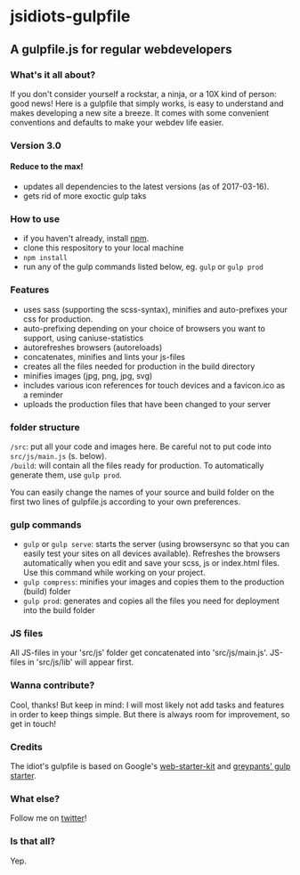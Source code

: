 # jsidiots-gulpfile
## A gulpfile.js for regular webdevelopers

### What's it all about?
If you don't consider yourself a rockstar, a ninja, or a 10X kind of person:
good news! Here is a gulpfile that simply works, is easy to understand and makes
developing a new site a breeze. It comes with some convenient conventions and
defaults to make your webdev life easier.

### Version 3.0
#### Reduce to the max!
* updates all dependencies to the latest versions (as of 2017-03-16).
* gets rid of more exoctic gulp taks

### How to use
* if you haven't already, install [npm](https://www.npmjs.com/).
* clone this respository to your local machine
* `npm install`
* run any of the gulp commands listed below, eg. `gulp` or `gulp prod`

### Features
* uses sass (supporting the scss-syntax), minifies and auto-prefixes your css for production.
* auto-prefixing depending on your choice of browsers you want to support, using
    caniuse-statistics
* autorefreshes browsers (autoreloads)
* concatenates, minifies and lints your js-files
* creates all the files needed for production in the build directory
* minifies images (jpg, png, jpg, svg)
* includes various icon references for touch devices and a favicon.ico as a reminder
* uploads the production files that have been changed to your server

### folder structure

`/src`: put all your code and images here. Be careful not to put code into `src/js/main.js` (s. below).  
`/build`: will contain all the files ready for production. To automatically generate them, use `gulp prod`.

You can easily change the names of your source and build folder on the first two lines of gulpfile.js according to your own preferences.

### gulp commands
* `gulp` or `gulp serve`: starts the server (using browsersync so that you can easily test your sites on all devices available). Refreshes the browsers automatically when you edit and save your scss, js or index.html files. Use this command while working on your project.
* `gulp compress`: minifies your images and copies them to the production (build) folder
* `gulp prod`:  generates and copies all the files you need for deployment into the build folder

### JS files
All JS-files in your 'src/js' folder get concatenated into 'src/js/main.js'. JS-files in 'src/js/lib' will appear first.

### Wanna contribute?
Cool, thanks! But keep in mind: I will most likely not add tasks and features in order to keep things simple. But there is always room for improvement, so get in touch!

### Credits

The idiot's gulpfile is based on Google's [web-starter-kit](https://github.com/google/web-starter-kit) and [greypants' gulp starter](https://github.com/greypants/gulp-starter).

### What else?
Follow me on [twitter](https://twitter.com/j_rubenz)!

### Is that all?
Yep.
